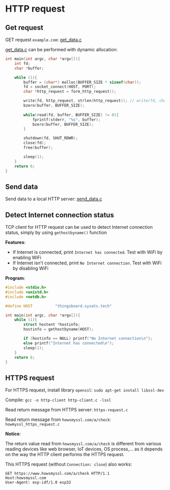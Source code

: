# HTTP request

## Get request

GET request ``example.com``: [get_data.c](get_data.c)

[get_data.c](get_data.c) can be performed with dynamic allocation:

```c
int main(int argc, char *argv[]){
	int fd;
	char *buffer;

    while (1){
        buffer = (char*) malloc(BUFFER_SIZE * sizeof(char));
        fd = socket_connect(HOST, PORT); 
        char *http_request = form_http_request();

        write(fd, http_request, strlen(http_request)); // write(fd, char[]*, len);  
        bzero(buffer, BUFFER_SIZE);
        
        while(read(fd, buffer, BUFFER_SIZE) != 0){
            fprintf(stderr, "%s", buffer);
            bzero(buffer, BUFFER_SIZE);
        }

        shutdown(fd, SHUT_RDWR); 
        close(fd); 
        free(buffer);

        sleep(1);
    }
	return 0;
}
```

## Send data

Send data to a local HTTP server: [send_data.c](send_data.c)

## Detect Internet connection status

TCP client for HTTP request can be used to detect Internet connection status, simply by using ``gethostbyname()`` function

**Features**:

* If Internet is connected, print ``Internet has connected``. Test with WiFi by enabling WiFi
* If Internet isn't connected, print ``No Internet connection``. Test with WiFi by disabling WiFi

**Program**:

```c
#include <stdio.h>
#include <unistd.h>
#include <netdb.h>

#define HOST          "thingsboard.sysats.tech"

int main(int argc, char *argv[]){
    while (1){
        struct hostent *hostinfo;
        hostinfo = gethostbyname(HOST);

        if (hostinfo == NULL) printf("No Internet connection\n");
        else printf("Internet has connected\n");
        sleep(1);
    }
	return 0;
}
```

## HTTPS request

For HTTPS request, install library ``openssl``: ``sudo apt-get install libssl-dev``

Compile: ``gcc -o http-client http-client.c -lssl``

Read return message from HTTPS server: ``https-request.c``

Read return message from ``howsmyssl.com/a/check``: ``howmyssl_https_request.c``

**Notice**:

The return value read from ``howsmyssl.com/a/check`` is different from various reading devices like web browser, IoT devices, OS process,... as it depends on the way the HTTP client performs the HTTPS request.

This HTTPS request (without ``Connection: close``) also works:

```
GET https://www.howsmyssl.com/a/check HTTP/1.1
Host:howsmyssl.com
User-Agent: esp-idf/1.0 esp32
```
